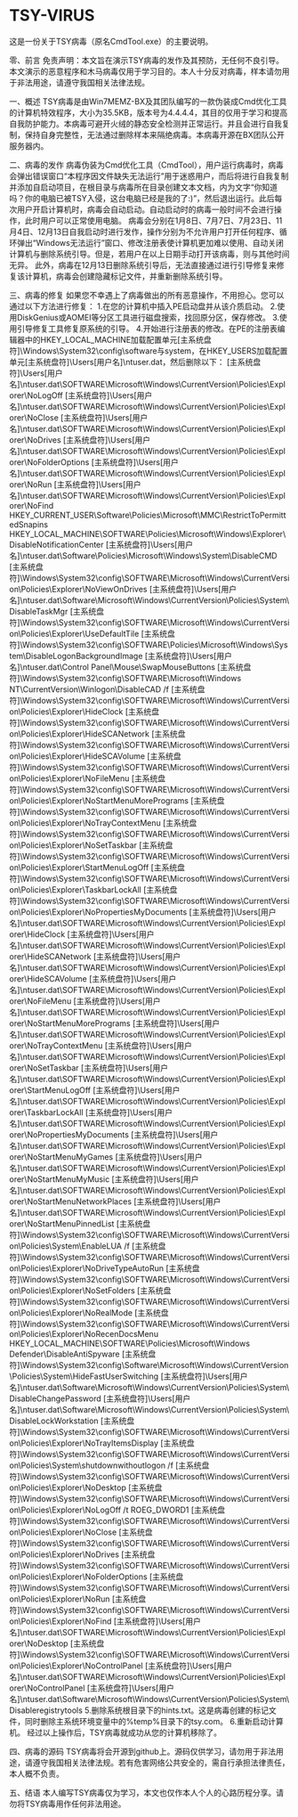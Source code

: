 # TSY-VIRUS
这是一份关于TSY病毒（原名CmdTool.exe）的主要说明。

零、前言
免责声明：本文旨在演示TSY病毒的发作及其预防，无任何不良引导。本文演示的恶意程序和木马病毒仅用于学习目的。本人十分反对病毒，样本请勿用于非法用途，请遵守我国相关法律法规。

一、概述
TSY病毒是由Win7MEMZ-BX及其团队编写的一款伪装成Cmd优化工具的计算机特效程序，大小为35.5KB，版本号为4.4.4.4，其目的仅用于学习和提高自我防护能力。本病毒可避开火绒的静态安全检测并正常运行。并且会进行自我复制，保持自身完整性，无法通过删除样本来隔绝病毒。本病毒开源在BX团队公开服务器内。

二、病毒的发作
病毒伪装为Cmd优化工具（CmdTool），用户运行病毒时，病毒会弹出错误窗口“本程序因文件缺失无法运行”用于迷惑用户，而后将进行自我复制并添加自启动项目，在根目录与病毒所在目录创建文本文档，内为文字“你知道吗？你的电脑已被TSY入侵，这台电脑已经是我的了:)”，然后退出运行。此后每次用户开启计算机时，病毒会自动启动。自动启动时的病毒一般时间不会进行操作，此时用户可以正常使用电脑。
病毒会分别在1月8日、7月7日、7月23日、11月4日、12月13日自我启动时进行发作，操作分别为不允许用户打开任何程序、循环弹出“Windows无法运行”窗口、修改注册表使计算机更加难以使用、自动关闭计算机与删除系统引导。但是，若用户在以上日期手动打开该病毒，则与其他时间无异。
此外，病毒在12月13日删除系统引导后，无法直接通过进行引导修复来修复该计算机，病毒会创建隐藏标记文件，并重新删除系统引导。

三、病毒的修复
如果您不幸遇上了病毒做出的所有恶意操作，不用担心。您可以通过以下方法进行修复：
    1.在您的计算机中插入PE启动盘并从该介质启动。
    2.使用DiskGenius或AOMEI等分区工具进行磁盘搜索，找回原分区，保存修改。
    3.使用引导修复工具修复原系统的引导。
    4.开始进行注册表的修改。在PE的注册表编辑器中的HKEY_LOCAL_MACHINE加载配置单元[主系统盘符]\Windows\System32\config\software与system，在HKEY_USERS加载配置单元[主系统盘符]\Users\[用户名]\ntuser.dat，然后删除以下：
 [主系统盘符]\Users\[用户名]\ntuser.dat\SOFTWARE\Microsoft\Windows\CurrentVersion\Policies\Explorer\NoLogOff [主系统盘符]\Users\[用户名]\ntuser.dat\SOFTWARE\Microsoft\Windows\CurrentVersion\Policies\Explorer\NoClose [主系统盘符]\Users\[用户名]\ntuser.dat\SOFTWARE\Microsoft\Windows\CurrentVersion\Policies\Explorer\NoDrives
 [主系统盘符]\Users\[用户名]\ntuser.dat\SOFTWARE\Microsoft\Windows\CurrentVersion\Policies\Explorer\NoFolderOptions
 [主系统盘符]\Users\[用户名]\ntuser.dat\SOFTWARE\Microsoft\Windows\CurrentVersion\Policies\Explorer\NoRun
 [主系统盘符]\Users\[用户名]\ntuser.dat\SOFTWARE\Microsoft\Windows\CurrentVersion\Policies\Explorer\NoFind
 HKEY_CURRENT_USER\Software\Policies\Microsoft\MMC\RestrictToPermittedSnapins
 HKEY_LOCAL_MACHINE\SOFTWARE\Policies\Microsoft\Windows\Explorer\DisableNotificationCenter
 [主系统盘符]\Users\[用户名]\ntuser.dat\Software\Policies\Microsoft\Windows\System\DisableCMD
 [主系统盘符]\Windows\System32\config\SOFTWARE\Microsoft\Windows\CurrentVersion\Policies\Explorer\NoViewOnDrives
 [主系统盘符]\Users\[用户名]\ntuser.dat\Software\Microsoft\Windows\CurrentVersion\Policies\System\DisableTaskMgr
 [主系统盘符]\Windows\System32\config\SOFTWARE\Microsoft\Windows\CurrentVersion\Policies\Explorer\UseDefaultTile
 [主系统盘符]\Windows\System32\config\SOFTWARE\Policies\Microsoft\Windows\System\DisableLogonBackgroundImage
 [主系统盘符]\Users\[用户名]\ntuser.dat\Control Panel\Mouse\SwapMouseButtons
 [主系统盘符]\Windows\System32\config\SOFTWARE\Microsoft\Windows NT\CurrentVersion\Winlogon\DisableCAD /f
 [主系统盘符]\Windows\System32\config\SOFTWARE\Microsoft\Windows\CurrentVersion\Policies\Explorer\HideClock
 [主系统盘符]\Windows\System32\config\SOFTWARE\Microsoft\Windows\CurrentVersion\Policies\Explorer\HideSCANetwork
 [主系统盘符]\Windows\System32\config\SOFTWARE\Microsoft\Windows\CurrentVersion\Policies\Explorer\HideSCAVolume
 [主系统盘符]\Windows\System32\config\SOFTWARE\Microsoft\Windows\CurrentVersion\Policies\Explorer\NoFileMenu
 [主系统盘符]\Windows\System32\config\SOFTWARE\Microsoft\Windows\CurrentVersion\Policies\Explorer\NoStartMenuMorePrograms
 [主系统盘符]\Windows\System32\config\SOFTWARE\Microsoft\Windows\CurrentVersion\Policies\Explorer\NoTrayContextMenu
 [主系统盘符]\Windows\System32\config\SOFTWARE\Microsoft\Windows\CurrentVersion\Policies\Explorer\NoSetTaskbar
 [主系统盘符]\Windows\System32\config\SOFTWARE\Microsoft\Windows\CurrentVersion\Policies\Explorer\StartMenuLogOff
 [主系统盘符]\Windows\System32\config\SOFTWARE\Microsoft\Windows\CurrentVersion\Policies\Explorer\TaskbarLockAll
 [主系统盘符]\Windows\System32\config\SOFTWARE\Microsoft\Windows\CurrentVersion\Policies\Explorer\NoPropertiesMyDocuments
 [主系统盘符]\Users\[用户名]\ntuser.dat\SOFTWARE\Microsoft\Windows\CurrentVersion\Policies\Explorer\HideClock
 [主系统盘符]\Users\[用户名]\ntuser.dat\SOFTWARE\Microsoft\Windows\CurrentVersion\Policies\Explorer\HideSCANetwork
 [主系统盘符]\Users\[用户名]\ntuser.dat\SOFTWARE\Microsoft\Windows\CurrentVersion\Policies\Explorer\HideSCAVolume
 [主系统盘符]\Users\[用户名]\ntuser.dat\SOFTWARE\Microsoft\Windows\CurrentVersion\Policies\Explorer\NoFileMenu
 [主系统盘符]\Users\[用户名]\ntuser.dat\SOFTWARE\Microsoft\Windows\CurrentVersion\Policies\Explorer\NoStartMenuMorePrograms
 [主系统盘符]\Users\[用户名]\ntuser.dat\SOFTWARE\Microsoft\Windows\CurrentVersion\Policies\Explorer\NoTrayContextMenu
 [主系统盘符]\Users\[用户名]\ntuser.dat\SOFTWARE\Microsoft\Windows\CurrentVersion\Policies\Explorer\NoSetTaskbar
 [主系统盘符]\Users\[用户名]\ntuser.dat\SOFTWARE\Microsoft\Windows\CurrentVersion\Policies\Explorer\StartMenuLogOff
 [主系统盘符]\Users\[用户名]\ntuser.dat\SOFTWARE\Microsoft\Windows\CurrentVersion\Policies\Explorer\TaskbarLockAll
 [主系统盘符]\Users\[用户名]\ntuser.dat\SOFTWARE\Microsoft\Windows\CurrentVersion\Policies\Explorer\NoPropertiesMyDocuments
 [主系统盘符]\Users\[用户名]\ntuser.dat\SOFTWARE\Microsoft\Windows\CurrentVersion\Policies\Explorer\NoStartMenuMyGames
 [主系统盘符]\Users\[用户名]\ntuser.dat\SOFTWARE\Microsoft\Windows\CurrentVersion\Policies\Explorer\NoStartMenuMyMusic
 [主系统盘符]\Users\[用户名]\ntuser.dat\SOFTWARE\Microsoft\Windows\CurrentVersion\Policies\Explorer\NoStartMenuNetworkPlaces
 [主系统盘符]\Users\[用户名]\ntuser.dat\SOFTWARE\Microsoft\Windows\CurrentVersion\Policies\Explorer\NoStartMenuPinnedList
 [主系统盘符]\Windows\System32\config\SOFTWARE\Microsoft\Windows\CurrentVersion\Policies\System\EnableLUA /f
 [主系统盘符]\Windows\System32\config\SOFTWARE\Microsoft\Windows\CurrentVersion\Policies\Explorer\NoDriveTypeAutoRun
 [主系统盘符]\Windows\System32\config\SOFTWARE\Microsoft\Windows\CurrentVersion\Policies\Explorer\NoSetFolders
 [主系统盘符]\Windows\System32\config\SOFTWARE\Microsoft\Windows\CurrentVersion\Policies\Explorer\NoRealMode
 [主系统盘符]\Windows\System32\config\SOFTWARE\Microsoft\Windows\CurrentVersion\Policies\Explorer\NoRecenDocsMenu
 HKEY_LOCAL_MACHINE\SOFTWARE\Policies\Microsoft\Windows Defender\DisableAntiSpyware
 [主系统盘符]\Windows\System32\config\Software\Microsoft\Windows\CurrentVersion\Policies\System\HideFastUserSwitching
 [主系统盘符]\Users\[用户名]\ntuser.dat\Software\Microsoft\Windows\CurrentVersion\Policies\System\DisableChangePassword
 [主系统盘符]\Users\[用户名]\ntuser.dat\Software\Microsoft\Windows\CurrentVersion\Policies\System\DisableLockWorkstation
 [主系统盘符]\Windows\System32\config\SOFTWARE\Microsoft\Windows\CurrentVersion\Policies\Explorer\NoTrayItemsDisplay
 [主系统盘符]\Windows\System32\config\SOFTWARE\Microsoft\Windows\CurrentVersion\Policies\System\shutdownwithoutlogon /f
 [主系统盘符]\Windows\System32\config\SOFTWARE\Microsoft\Windows\CurrentVersion\Policies\Explorer\NoDesktop
 [主系统盘符]\Windows\System32\config\SOFTWARE\Microsoft\Windows\CurrentVersion\Policies\Explorer\NoLogOff /t ROEG_DWORD1
 [主系统盘符]\Windows\System32\config\SOFTWARE\Microsoft\Windows\CurrentVersion\Policies\Explorer\NoClose
 [主系统盘符]\Windows\System32\config\SOFTWARE\Microsoft\Windows\CurrentVersion\Policies\Explorer\NoDrives
 [主系统盘符]\Windows\System32\config\SOFTWARE\Microsoft\Windows\CurrentVersion\Policies\Explorer\NoFolderOptions
 [主系统盘符]\Windows\System32\config\SOFTWARE\Microsoft\Windows\CurrentVersion\Policies\Explorer\NoRun
 [主系统盘符]\Windows\System32\config\SOFTWARE\Microsoft\Windows\CurrentVersion\Policies\Explorer\NoFind
 [主系统盘符]\Users\[用户名]\ntuser.dat\SOFTWARE\Microsoft\Windows\CurrentVersion\Policies\Explorer\NoDesktop
 [主系统盘符]\Windows\System32\config\SOFTWARE\Microsoft\Windows\CurrentVersion\Policies\Explorer\NoControlPanel
 [主系统盘符]\Users\[用户名]\ntuser.dat\SOFTWARE\Microsoft\Windows\CurrentVersion\Policies\Explorer\NoControlPanel
 [主系统盘符]\Users\[用户名]\ntuser.dat\Software\Microsoft\Windows\CurrentVersion\Policies\System\Disableregistrytools
    5.删除系统根目录下的hints.txt。这是病毒创建的标记文件，同时删除主系统环境变量中的%temp%目录下的tsy.com。
    6.重新启动计算机。
经过以上操作后，TSY病毒就成功从您的计算机移除了。

四、病毒的源码
TSY病毒将会开源到github上。源码仅供学习，请勿用于非法用途，请遵守我国相关法律法规。若有危害网络公共安全的，需自行承担法律责任，本人概不负责。

五、结语
本人编写TSY病毒仅为学习，本文也仅作本人个人的心路历程分享。请勿将TSY病毒用作任何非法用途。

